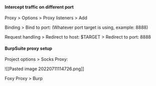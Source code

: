 #### Intercept traffic on different port

Proxy > Options > Proxy listeners > Add

Binding > Bind to port: (Whatever port target is using, example: 8888)

Request handling > Redirect to host: $TARGET > Redirect to port: 8888


#### BurpSuite proxy setup

Project options > Socks Proxy:

![[Pasted image 20220711114726.png]]

Foxy Proxy > Burp



